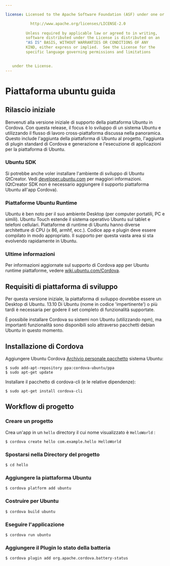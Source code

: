 ```yaml
---

license: Licensed to the Apache Software Foundation (ASF) under one or more contributor license agreements. See the NOTICE file distributed with this work for additional information regarding copyright ownership. The ASF licenses this file to you under the Apache License, Version 2.0 (the "License"); you may not use this file except in compliance with the License. You may obtain a copy of the License at

           http://www.apache.org/licenses/LICENSE-2.0
    
         Unless required by applicable law or agreed to in writing,
         software distributed under the License is distributed on an
         "AS IS" BASIS, WITHOUT WARRANTIES OR CONDITIONS OF ANY
         KIND, either express or implied.  See the License for the
         specific language governing permissions and limitations
    

   under the License.
---
```


# Piattaforma ubuntu guida

## Rilascio iniziale

Benvenuti alla versione iniziale di supporto della piattaforma Ubuntu in Cordova. Con questa release, il focus è lo sviluppo di un sistema Ubuntu e utilizzando il flusso di lavoro cross-piattaforma discussa nella panoramica. Questo include l'aggiunta della piattaforma di Ubuntu al progetto, l'aggiunta di plugin standard di Cordova e generazione e l'esecuzione di applicazioni per la piattaforma di Ubuntu.

### Ubuntu SDK

Si potrebbe anche voler installare l'ambiente di sviluppo di Ubuntu QtCreator. Vedi [developer.ubuntu.com][1] per maggiori informazioni. (QtCreator SDK non è necessario aggiungere il supporto piattaforma Ubuntu all'app Cordova).

 [1]: http://developer.ubuntu.com

### Piattaforme Ubuntu Runtime

Ubuntu è ben noto per il suo ambiente Desktop (per computer portatili, PC e simili). Ubuntu Touch estende il sistema operativo Ubuntu sul tablet e telefoni cellulari. Piattaforme di runtime di Ubuntu hanno diverse architetture di CPU (x 86, armhf, ecc.). Codice app e plugin deve essere compilato in modo appropriato. Il supporto per questa vasta area si sta evolvendo rapidamente in Ubuntu.

### Ultime informazioni

Per informazioni aggiornate sul supporto di Cordova app per Ubuntu runtime piattaforme, vedere [wiki.ubuntu.com/Cordova][2].

 [2]: http://wiki.ubuntu.com/Cordova

## Requisiti di piattaforma di sviluppo

Per questa versione iniziale, la piattaforma di sviluppo dovrebbe essere un Desktop di Ubuntu. 13.10 Di Ubuntu (nome in codice 'impertinente') o più tardi è necessaria per godere il set completo di funzionalità supportate.

È possibile installare Cordova su sistemi non Ubuntu (utilizzando npm), ma importanti funzionalità sono disponibili solo attraverso pacchetti debian Ubuntu in questo momento.

## Installazione di Cordova

Aggiungere Ubuntu Cordova [Archivio personale pacchetto][3] sistema Ubuntu:

 [3]: https://launchpad.net/~cordova-ubuntu/+archive/ppa

    $ sudo add-apt-repository ppa:cordova-ubuntu/ppa
    $ sudo apt-get update
    

Installare il pacchetto di cordova-cli (e le relative dipendenze):

    $ sudo apt-get install cordova-cli
    

## Workflow di progetto

### Creare un progetto

Crea un'app in un `hello` directory il cui nome visualizzato è `HelloWorld` :

    $ cordova create hello com.example.hello HelloWorld
    

### Spostarsi nella Directory del progetto

    $ cd hello
    

### Aggiungere la piattaforma Ubuntu

    $ cordova platform add ubuntu
    

### Costruire per Ubuntu

    $ cordova build ubuntu
    

### Eseguire l'applicazione

    $ cordova run ubuntu
    

### Aggiungere il Plugin lo stato della batteria

    $ cordova plugin add org.apache.cordova.battery-status